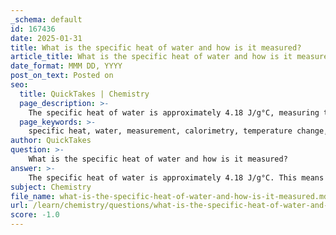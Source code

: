 ```yaml
---
_schema: default
id: 167436
date: 2025-01-31
title: What is the specific heat of water and how is it measured?
article_title: What is the specific heat of water and how is it measured?
date_format: MMM DD, YYYY
post_on_text: Posted on
seo:
  title: QuickTakes | Chemistry
  page_description: >-
    The specific heat of water is approximately 4.18 J/g°C, measuring the energy required to change its temperature. This property is vital for temperature regulation in environments and organisms.
  page_keywords: >-
    specific heat, water, measurement, calorimetry, temperature change, heat capacity, joules, environmental stability, aquatic ecosystems, energy absorption, homeostasis
author: QuickTakes
question: >-
    What is the specific heat of water and how is it measured?
answer: >-
    The specific heat of water is approximately 4.18 J/g°C. This means that it requires 4.18 joules of energy to raise the temperature of 1 gram of water by 1 degree Celsius. This high specific heat capacity is a crucial property of water, allowing it to absorb and store large amounts of heat without experiencing significant temperature changes. This characteristic plays a vital role in stabilizing temperatures in aquatic environments, which is essential for the survival of various organisms that inhabit these ecosystems.\n\nThe measurement of specific heat is typically conducted using calorimetry, where a known mass of water is subjected to a specific amount of heat energy, and the resulting temperature change is recorded. The formula used to calculate specific heat is:\n\n$$\nc = \frac{Q}{m \Delta T}\n$$\n\nwhere:\n- $ c $ is the specific heat capacity,\n- $ Q $ is the heat added (in joules),\n- $ m $ is the mass of the substance (in grams),\n- $ \Delta T $ is the change in temperature (in degrees Celsius).\n\nThis property of water is significant not only in environmental contexts but also in biological systems, where it helps regulate temperatures and maintain homeostasis in living organisms.
subject: Chemistry
file_name: what-is-the-specific-heat-of-water-and-how-is-it-measured.md
url: /learn/chemistry/questions/what-is-the-specific-heat-of-water-and-how-is-it-measured
score: -1.0
---
```


&nbsp;